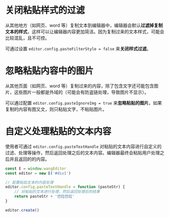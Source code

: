 # 关闭粘贴样式的过滤

从其他地方（如网页、word 等）复制文本到编辑器中，编辑器会默认**过滤掉复制文本的样式**，这样可以让编辑器内容更加简洁。因为复制过来的文本样式，可能会比较混乱，且不可控。

可通过设置 `editor.config.pasteFilterStyle = false` 来**关闭样式过滤**。

# 忽略粘贴内容中的图片

从其他页面（如网页、word 等）复制过来的内容，除了包含文字还可能包含图片，这些图片一般都是外域的（可能会有防盗链处理，导致图片不显示）。

可以通过配置 `editor.config.pasteIgnoreImg = true` 来**忽略粘贴的图片**。如果复制的内容有图又文，则只粘贴文字，不粘贴图片。

# 自定义处理粘贴的文本内容

使用者可通过 `editor.config.pasteTextHandle` 对粘贴的文本内容进行自定义的过滤、处理等操作，然后返回处理之后的文本内容。编辑器最终会粘贴用户处理之后并且返回的的内容。

```js
const E = window.wangEditor
const editor = new E('#div1')

// 配置粘贴文本的内容处理
editor.config.pasteTextHandle = function (pasteStr) {
    // 对粘贴的文本进行处理，然后返回处理后的结果
    return pasteStr + '巴拉巴拉'
}

editor.create()
```
